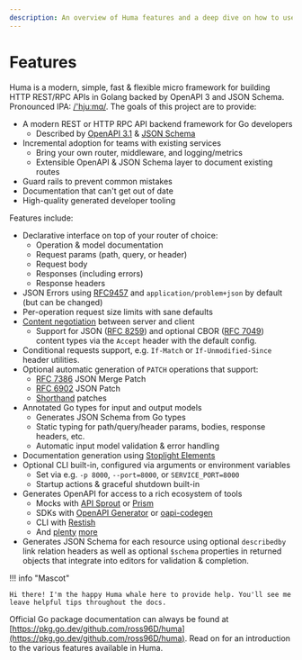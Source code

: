 ```yaml
---
description: An overview of Huma features and a deep dive on how to use them.
---
```


# Features

Huma is a modern, simple, fast & flexible micro framework for building HTTP REST/RPC APIs in Golang backed by OpenAPI 3 and JSON Schema. Pronounced IPA: [/'hjuːmɑ/](https://en.wiktionary.org/wiki/Wiktionary:International_Phonetic_Alphabet). The goals of this project are to provide:

- A modern REST or HTTP RPC API backend framework for Go developers
  - Described by [OpenAPI 3.1](https://github.com/OAI/OpenAPI-Specification/blob/master/versions/3.1.0.md) & [JSON Schema](https://json-schema.org/)
- Incremental adoption for teams with existing services
  - Bring your own router, middleware, and logging/metrics
  - Extensible OpenAPI & JSON Schema layer to document existing routes
- Guard rails to prevent common mistakes
- Documentation that can't get out of date
- High-quality generated developer tooling

Features include:

- Declarative interface on top of your router of choice:
  - Operation & model documentation
  - Request params (path, query, or header)
  - Request body
  - Responses (including errors)
  - Response headers
- JSON Errors using [RFC9457](https://tools.ietf.org/html/rfc9457) and `application/problem+json` by default (but can be changed)
- Per-operation request size limits with sane defaults
- [Content negotiation](https://developer.mozilla.org/en-US/docs/Web/HTTP/Content_negotiation) between server and client
  - Support for JSON ([RFC 8259](https://tools.ietf.org/html/rfc8259)) and optional CBOR ([RFC 7049](https://tools.ietf.org/html/rfc7049)) content types via the `Accept` header with the default config.
- Conditional requests support, e.g. `If-Match` or `If-Unmodified-Since` header utilities.
- Optional automatic generation of `PATCH` operations that support:
  - [RFC 7386](https://www.rfc-editor.org/rfc/rfc7386) JSON Merge Patch
  - [RFC 6902](https://www.rfc-editor.org/rfc/rfc6902) JSON Patch
  - [Shorthand](https://github.com/danielgtaylor/shorthand) patches
- Annotated Go types for input and output models
  - Generates JSON Schema from Go types
  - Static typing for path/query/header params, bodies, response headers, etc.
  - Automatic input model validation & error handling
- Documentation generation using [Stoplight Elements](https://stoplight.io/open-source/elements)
- Optional CLI built-in, configured via arguments or environment variables
  - Set via e.g. `-p 8000`, `--port=8000`, or `SERVICE_PORT=8000`
  - Startup actions & graceful shutdown built-in
- Generates OpenAPI for access to a rich ecosystem of tools
  - Mocks with [API Sprout](https://github.com/danielgtaylor/apisprout) or [Prism](https://stoplight.io/open-source/prism)
  - SDKs with [OpenAPI Generator](https://github.com/OpenAPITools/openapi-generator) or [oapi-codegen](https://github.com/deepmap/oapi-codegen)
  - CLI with [Restish](https://rest.sh/)
  - And [plenty](https://openapi.tools/) [more](https://apis.guru/awesome-openapi3/category.html)
- Generates JSON Schema for each resource using optional `describedby` link relation headers as well as optional `$schema` properties in returned objects that integrate into editors for validation & completion.

!!! info "Mascot"

    Hi there! I'm the happy Huma whale here to provide help. You'll see me leave helpful tips throughout the docs.

Official Go package documentation can always be found at [https://pkg.go.dev/github.com/ross96D/huma](https://pkg.go.dev/github.com/ross96D/huma). Read on for an introduction to the various features available in Huma.
